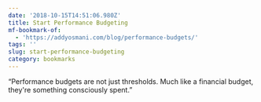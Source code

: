 ```yaml
---
date: '2018-10-15T14:51:06.980Z'
title: Start Performance Budgeting
mf-bookmark-of:
  - 'https://addyosmani.com/blog/performance-budgets/'
tags: ''
slug: start-performance-budgeting
category: bookmarks
---
```

“Performance budgets are not just thresholds. Much like a financial budget, they&#39;re something consciously spent.”
